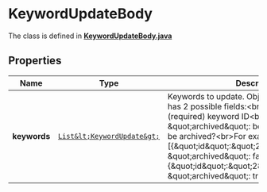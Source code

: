 

# KeywordUpdateBody

The class is defined in **[KeywordUpdateBody.java](../../src/main/java/org/openapitools/model/KeywordUpdateBody.java)**

## Properties

Name | Type | Description | Notes
------------ | ------------- | ------------- | -------------
**keywords** | [`List&lt;KeywordUpdate&gt;`](KeywordUpdate.md) | Keywords to update. Object array. Each object has 2 possible fields:&lt;br&gt;1. \&quot;id\&quot;: (required) keyword ID&lt;br&gt;2. \&quot;archived\&quot;: boolean. Should keyword be archived?&lt;br&gt;For example: [{\&quot;id\&quot;:\&quot;2886610576653\&quot;, \&quot;archived\&quot;: false}, {\&quot;id\&quot;:\&quot;2886610576654\&quot;,  \&quot;archived\&quot;: true}, ...] | 



